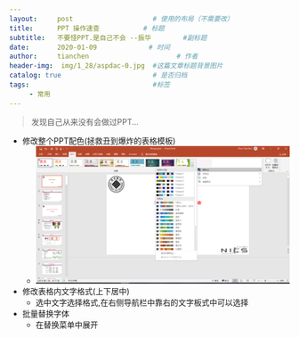 ```yaml
---
layout:     post                    # 使用的布局（不需要改）
title:      PPT 操作速查           # 标题 
subtitle:   不要怪PPT.是自己不会 --振华        #副标题
date:       2020-01-09             # 时间
author:     tianchen                      # 作者
header-img:  img/1_28/aspdac-0.jpg  #这篇文章标题背景图片  
catalog: true                       # 是否归档
tags:                               #标签
     - 常用
---
```


> 发现自己从来没有会做过PPT...

* 修改整个PPT配色(拯救丑到爆炸的表格模板)
	* ![](https://github.com/A-suozhang/MyPicBed/raw/master/img/20200109114658.png)
* 修改表格内文字格式(上下居中)
	* 选中文字选择格式,在右侧导航栏中靠右的文字板式中可以选择
* 批量替换字体
	* 在替换菜单中展开
